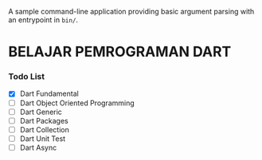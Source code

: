 A sample command-line application providing basic argument parsing with an entrypoint in `bin/`.
# BELAJAR PEMROGRAMAN DART
### Todo List
- [x] Dart Fundamental
- [ ] Dart Object Oriented Programming 
- [ ] Dart Generic
- [ ] Dart Packages
- [ ] Dart Collection
- [ ] Dart Unit Test
- [ ] Dart Async
